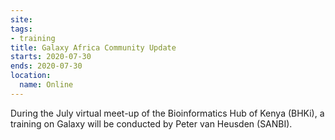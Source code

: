 ```yaml
---
site: 
tags:
- training
title: Galaxy Africa Community Update
starts: 2020-07-30
ends: 2020-07-30
location:
  name: Online
---
```


During the July virtual meet-up of the Bioinformatics Hub of Kenya (BHKi), a training on Galaxy will be conducted by Peter van Heusden (SANBI).

